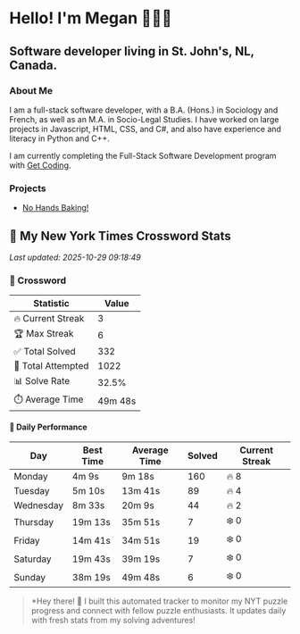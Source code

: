 # Hello! I'm Megan 👩🏻‍💻

## Software developer living in St. John's, NL, Canada.

### About Me

<p>I am a full-stack software developer, with a B.A. (Hons.) in Sociology and French, as well as an M.A. in Socio-Legal Studies. I have worked on large projects in Javascript, HTML, CSS, and C#, and also have experience and literacy in Python and C++.</p>

I am currently completing the Full-Stack Software Development program with [Get Coding](https://www.getcoding.ca/).

### Projects

* [No Hands Baking!](https://mpartificer.github.io/NoHandsBaking/)

<!-- NYT_STATS_START -->
## 🧩 My New York Times Crossword Stats

*Last updated: 2025-10-29 09:18:49*

### 🎯 Crossword

| Statistic | Value |
|-----------|-------|
| 🔥 Current Streak | 3 |
| 🏆 Max Streak | 6 |
| ✅ Total Solved | 332 |
| 🎲 Total Attempted | 1022 |
| 📊 Solve Rate | 32.5% |
| ⏱️ Average Time | 49m 48s |

#### 📅 Daily Performance

| Day | Best Time | Average Time | Solved | Current Streak |
|-----|-----------|--------------|--------|----------------|
| Monday | 4m 9s | 9m 18s | 160 | 🔥 8 |
| Tuesday | 5m 10s | 13m 41s | 89 | 🔥 4 |
| Wednesday | 8m 33s | 20m 9s | 44 | 🔥 2 |
| Thursday | 19m 13s | 35m 51s | 7 | ❄️ 0 |
| Friday | 14m 41s | 34m 51s | 19 | ❄️ 0 |
| Saturday | 19m 43s | 39m 19s | 7 | ❄️ 0 |
| Sunday | 38m 19s | 49m 48s | 6 | ❄️ 0 |


<!-- NYT_STATS_END -->

> *Hey there! 👋 I built this automated tracker to monitor my NYT puzzle progress and connect with fellow puzzle enthusiasts. It updates daily with fresh stats from my solving adventures!
